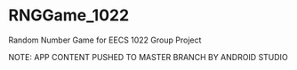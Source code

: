 # RNGGame_1022
Random Number Game for EECS 1022 Group Project

NOTE: APP CONTENT PUSHED TO MASTER BRANCH BY ANDROID STUDIO 
